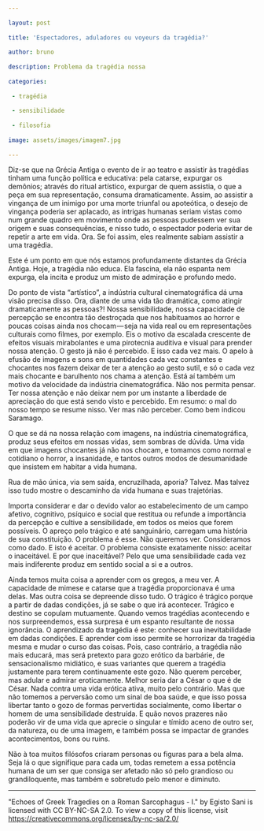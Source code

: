 ```yaml
---
 
layout: post
 
title: 'Espectadores, aduladores ou voyeurs da tragédia?'
 
author: bruno
 
description: Problema da tragédia nossa
 
categories:
 
 - tragédia
 
 - sensibilidade
 
 - filosofia
 
image: assets/images/imagem7.jpg
 
---
```

Diz-se que na Grécia Antiga o evento de ir ao teatro e assistir às tragédias tinham uma função política e educativa: pela catarse, expurgar os demônios; através do ritual artístico, expurgar de quem assistia, o que a peça em sua representação, consuma dramaticamente. Assim, ao assistir a vingança de um inimigo por uma morte triunfal ou apoteótica, o desejo de vingança poderia ser aplacado, as intrigas humanas seriam vistas como num grande quadro em movimento onde as pessoas pudessem ver sua origem e suas consequências, e nisso tudo, o espectador poderia evitar de repetir a arte em vida. Ora. Se foi assim, eles realmente sabiam assistir a uma tragédia.

Este é um ponto em que nós estamos profundamente distantes da Grécia Antiga. Hoje, a tragédia não educa. Ela fascina, ela não espanta nem expurga, ela incita e produz um misto de admiração e profundo medo.

Do ponto de vista “artístico”, a indústria cultural cinematográfica dá uma visão precisa disso. Ora, diante de uma vida tão dramática, como atingir dramaticamente as pessoas?! Nossa sensibilidade, nossa capacidade de percepção se encontra tão destroçada que nos habituamos ao horror e poucas coisas ainda nos chocam — seja na vida real ou em representações culturais como filmes, por exemplo. Eis o motivo da escalada crescente de efeitos visuais mirabolantes e uma pirotecnia auditiva e visual para prender nossa atenção. O gesto já não é percebido. E isso cada vez mais. O apelo à efusão de imagens e sons em quantidades cada vez constantes e chocantes nos fazem deixar de ter a atenção ao gesto sutil, e só o cada vez mais chocante e barulhento nos chama a atenção. Está aí também um motivo da velocidade da indústria cinematográfica. Não nos permita pensar. Ter nossa atenção e não deixar nem por um instante a liberdade de apreciação do que está sendo visto e percebido. Em resumo: o mal do nosso tempo se resume nisso. Ver mas não perceber. Como bem indicou Saramago.

O que se dá na nossa relação com imagens, na indústria cinematográfica, produz seus efeitos em nossas vidas, sem sombras de dúvida. Uma vida em que imagens chocantes já não nos chocam, e tomamos como normal e cotidiano o horror, a insanidade, e tantos outros modos de desumanidade que insistem em habitar a vida humana.

Rua de mão única, via sem saída, encruzilhada, aporia? Talvez. Mas talvez isso tudo mostre o descaminho da vida humana e suas trajetórias.

Importa considerar e dar o devido valor ao estabelecimento de um campo afetivo, cognitivo, psíquico e social que restitua ou refunde a importância da percepção e cultive a sensibilidade, em todos os meios que forem possíveis. O apreço pelo trágico e até sanguinário, carregam uma história de sua constituição. O problema é esse. Não queremos ver. Consideramos como dado. E isto é aceitar. O problema consiste exatamente nisso: aceitar o inaceitável. E por que inaceitável? Pelo que uma sensibilidade cada vez mais indiferente produz em sentido social a si e a outros.

Ainda temos muita coisa a aprender com os gregos, a meu ver. A capacidade de mimese e catarse que a tragédia proporcionava é uma delas. Mas outra coisa se depreende disso tudo. O trágico é trágico porque a partir de dadas condições, já se sabe o que irá acontecer. Trágico e destino se copulam mutuamente. Quando vemos tragédias acontecendo e nos surpreendemos, essa surpresa é um espanto resultante de nossa ignorância. O aprendizado da tragédia é este: conhecer sua inevitabilidade em dadas condições. E aprender com isso permite se horrorizar da tragédia mesma e mudar o curso das coisas. Pois, caso contrário, a tragédia não mais educará, mas será pretexto para gozo erótico da barbárie, de sensacionalismo midiático, e suas variantes que querem a tragédia justamente para terem continuamente este gozo. Não querem perceber, mas adular e admirar eroticamente. Melhor seria dar a César o que é de César. Nada contra uma vida erótica ativa, muito pelo contrário. Mas que não tomemos a perversão como um sinal de boa saúde, e que isso possa libertar tanto o gozo de formas pervertidas socialmente, como libertar o homem de uma sensibilidade destruída. E quão novos prazeres não poderão vir de uma vida que aprecie o singular e tímido aceno de outro ser, da natureza, ou de uma imagem, e também possa se impactar de grandes acontecimentos, bons ou ruins.

Não à toa muitos filósofos criaram personas ou figuras para a bela alma. Seja lá o que signifique para cada um, todas remetem a essa potência humana de um ser que consiga ser afetado não só pelo grandioso ou grandiloquente, mas também e sobretudo pelo menor e diminuto.

---

"Echoes of Greek Tragedies on a Roman Sarcophagus - I." by Egisto Sani is licensed with CC BY-NC-SA 2.0. To view a copy of this license, visit https://creativecommons.org/licenses/by-nc-sa/2.0/
